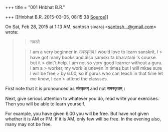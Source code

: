 +++
title = "001 Hnbhat B.R."

+++
[[Hnbhat B.R.	2015-03-05, 08:15:38 [Source](https://groups.google.com/g/samskrita/c/2q4ZsyZTxzg)]]



On Sat, Feb 28, 2015 at 1:13 AM, santosh sivaraj \<[santosh...@gmail.com]()\> wrote:  

> 
> > 
> > 
> > नमस्ते  
>   
> > 
> > I am a very beginner in समस्कृतम् I would love to learn sanskrit, I > have got many books and also samskrita bharatahi 's course. but it > dint't help. I am not so very good learner without a guru. I am a > worker, my work is uneven in times but I will mkae sure I will be free > by 6.00, so if gurus who can teach in that time let me know, I can > attend the classses.  
>   
> > 
> > 

  

First note that it is pronounced as संस्कृतम् and not समस्कृतम्।

  

Next, give serious attention to whatever you do, read write your exercises. Then you will be able to learn yourself.

  

For example, you have given 6.00 you will be free. But have not given whether it is AM or PM. If it is AM, only few will be free. In the evening also, many may not be free.

  

  

